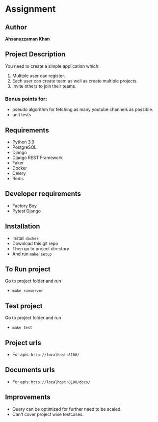 Assignment
====================

## Author

__Ahsanuzzaman Khan__

## Project Description
You need to create a simple application which:

1. Multiple user can register.
2. Each user can create team as well as create multiple projects.
3. Invite others to join their teams.


### Bonus points for:
- pseudo algorithm for fetching as many youtube channels as possible. 
- unit tests

## Requirements
- Python 3.9
- PostgreSQL
- Django
- Django REST Framework
- Faker
- Docker
- Celery
- Redis

## Developer requirements
- Factory Boy
- Pytest Django

## Installation
- Install `docker`
- Download this git repo
- Then go to project directory
- And run `make setup`

## To Run project
Go to project folder and run 
- `make runserver`

## Test project
Go to project folder and run 
- `make test`

## Project urls
- For apis: `http://localhost:8100/`

## Documents urls
- For apis: `http://localhost:8100/docs/`


## Improvements
- Query can be optimized for further need to be scaled.
- Can't cover project wise testcases.
